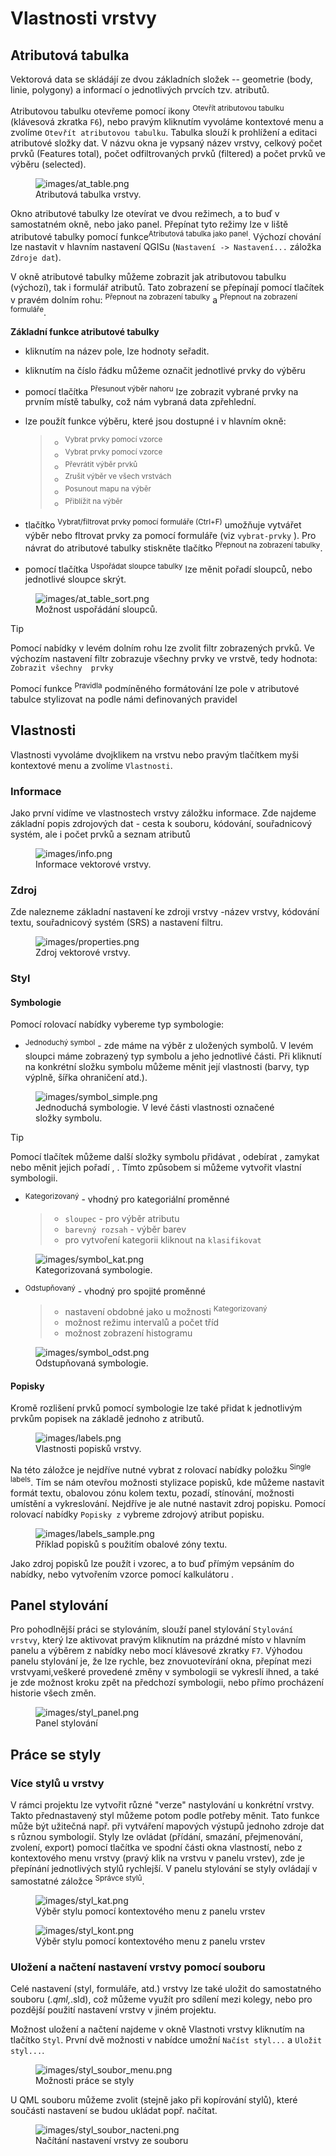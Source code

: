 # Vlastnosti vrstvy

## Atributová tabulka

Vektorová data se skládájí ze dvou základních složek -- geometrie (body,
linie, polygony) a informací o jednotlivých prvcích tzv. atributů.

Atributovou tabulku otevřeme pomocí ikony <sup>Otevřít atributovou
tabulku</sup> (klávesová zkratka `F6`), nebo pravým kliknutím vyvoláme
kontextové menu a zvolíme `Otevřít atributovou tabulku`. Tabulka slouží
k prohlížení a editaci atributové složky dat. V názvu okna je vypsaný
název vrstvy, celkový počet prvků (<span class="title-ref">Features
total</span>), počet odfiltrovaných prvků
(<span class="title-ref">filtered</span>) a počet prvků ve výběru
(<span class="title-ref">selected</span>).

<figure>
<img src="images/at_table.png" alt="images/at_table.png" />
<figcaption>Atributová tabulka vrstvy.</figcaption>
</figure>

Okno atributové tabulky lze otevírat ve dvou režimech, a to buď v
samostatném okně, nebo jako panel. Přepínat tyto režimy lze v liště
atributové tabulky pomocí funkce<sup>Atributová tabulka jako
panel</sup>. Výchozí chování lze nastavit v hlavním nastavení QGISu
(`Nastavení -> Nastavení...` záložka `Zdroje dat`).

V okně atributové tabulky můžeme zobrazit jak atributovou tabulku
(výchozí), tak i formulář atributů. Tato zobrazení se přepínají pomocí
tlačítek v pravém dolním rohu: <sup>Přepnout na zobrazení tabulky</sup>
a <sup>Přepnout na zobrazení formuláře</sup>.

**Základní funkce atributové tabulky**

- kliknutím na název pole, lze hodnoty seřadit.

- kliknutím na číslo řádku můžeme označit jednotlivé prvky do výběru

- pomocí tlačítka <sup>Přesunout výběr nahoru</sup> lze zobrazit vybrané
  prvky na prvním místě tabulky, což nám vybraná data zpřehlední.

- lze použít funkce výběru, které jsou dostupné i v hlavním okně:

  > - <sup>Vybrat prvky pomocí vzorce</sup>
  > - <sup>Vybrat prvky pomocí vzorce</sup>
  > - <sup>Převrátit výběr prvků</sup>
  > - <sup>Zrušit výběr ve všech vrstvách</sup>
  > - <sup>Posunout mapu na výběr</sup>
  > - <sup>Přiblížit na výběr</sup>

- tlačítko <sup>Vybrat/filtrovat prvky pomocí formuláře (Ctrl+F)</sup>
  umožňuje vytvářet výběr nebo fltrovat prvky za pomocí formuláře (viz
  `vybrat-prvky` ). Pro návrat do atributové tabulky stiskněte tlačítko
  <sup>Přepnout na zobrazení tabulky</sup>.

- pomocí tlačítka <sup>Uspořádat sloupce tabulky</sup> lze měnit pořadí
  sloupců, nebo jednotlivé sloupce skrýt.

<figure>
<img src="images/at_table_sort.png" alt="images/at_table_sort.png" />
<figcaption>Možnost uspořádání sloupců.</figcaption>
</figure>

> [!TIP]
> Pomocí nabídky v levém dolním rohu lze zvolit filtr zobrazených prvků.
> Ve výchozím nastavení filtr zobrazuje všechny prvky ve vrstvě, tedy
> hodnota: `Zobrazit všechny 
> prvky`
>
> Pomocí funkce <sup>Pravidla</sup> podmíněného formátování lze pole v
> atributové tabulce stylizovat na podle námi definovaných pravidel

## Vlastnosti

Vlastnosti vyvoláme dvojklikem na vrstvu nebo pravým tlačítkem myši
kontextové menu a zvolíme `Vlastnosti`.

### Informace

Jako první vidíme ve vlastnostech vrstvy záložku informace. Zde najdeme
základní popis zdrojových dat - cesta k souboru, kódování, souřadnicový
systém, ale i počet prvků a seznam atributů

<figure>
<img src="images/info.png" alt="images/info.png" />
<figcaption>Informace vektorové vrstvy.</figcaption>
</figure>

### Zdroj

Zde nalezneme základní nastavení ke zdroji vrstvy -název vrstvy,
kódování textu, souřadnicový systém (SRS) a nastavení filtru.

<figure>
<img src="images/properties.png" alt="images/properties.png" />
<figcaption>Zdroj vektorové vrstvy.</figcaption>
</figure>

### Styl

#### Symbologie

Pomocí rolovací nabídky vybereme typ symbologie:

- <sup>Jednoduchý symbol</sup> - zde máme na výběr z uložených symbolů.
  V levém sloupci máme zobrazený typ symbolu a jeho jednotlivé části.
  Při kliknutí na konkrétní složku symbolu můžeme měnit její vlastnosti
  (barvy, typ výplně, šířka ohraničení atd.).

<figure>
<img src="images/symbol_simple.png" alt="images/symbol_simple.png" />
<figcaption>Jednoduchá symbologie. V levé části vlastnosti označené
složky symbolu.</figcaption>
</figure>

> [!TIP]
> Pomocí tlačítek můžeme další složky symbolu přidávat , odebírat ,
> zamykat nebo měnit jejich pořadí , . Tímto způsobem si můžeme vytvořit
> vlastní symbologii.

- <sup>Kategorizovaný</sup> - vhodný pro kategoriální proměnné

  > - `sloupec` - pro výběr atributu
  > - `barevný rozsah` - výběr barev
  > - pro vytvoření kategorii kliknout na `klasifikovat`

<figure>
<img src="images/symbol_kat.png" alt="images/symbol_kat.png" />
<figcaption>Kategorizovaná symbologie.</figcaption>
</figure>

- <sup>Odstupňovaný</sup> - vhodný pro spojité proměnné

  > - nastavení obdobné jako u možnosti <sup>Kategorizovaný</sup>
  > - možnost režimu intervalů a počet tříd
  > - možnost zobrazení histogramu

<figure>
<img src="images/symbol_odst.png" alt="images/symbol_odst.png" />
<figcaption>Odstupňovaná symbologie.</figcaption>
</figure>

#### Popisky

Kromě rozlišení prvků pomocí symbologie lze také přidat k jednotlivým
prvkům popisek na základě jednoho z atributů.

<figure>
<img src="images/labels.png" alt="images/labels.png" />
<figcaption>Vlastnosti popisků vrstvy.</figcaption>
</figure>

Na této záložce je nejdříve nutné vybrat z rolovací nabídky položku
<sup>Single labels</sup>. Tím se nám otevřou možnosti stylizace popisků,
kde můžeme nastavit formát textu, obalovou zónu kolem textu, pozadí,
stínování, možnosti umístění a vykreslování. Nejdříve je ale nutné
nastavit zdroj popisku. Pomocí rolovací nabídky `Popisky z` vybreme
zdrojový atribut popisku.

<figure>
<img src="images/labels_sample.png" alt="images/labels_sample.png" />
<figcaption>Příklad popisků s použitím obalové zóny textu.</figcaption>
</figure>

<div class="noteadvanced">

Jako zdroj popisků lze použít i vzorec, a to buď přímým vepsáním do
nabídky, nebo vytvořením vzorce pomocí kalkulátoru .

</div>

## Panel stylování

Pro pohodlnější práci se stylováním, slouží panel stylování
`Stylování vrstvy`, který lze aktivovat pravým kliknutím na prázdné
místo v hlavním panelu a výběrem z nabídky nebo mocí klávesové zkratky
`F7`. Výhodou panelu stylování je, že lze rychle, bez znovuotevírání
okna, přepínat mezi vrstvyami,veškeré provedené změny v symbologii se
vykreslí ihned, a také je zde možnost kroku zpět na předchozí
symbologii, nebo přímo procházení historie všech změn.

<figure>
<img src="images/styl_panel.png" class="small"
alt="images/styl_panel.png" />
<figcaption>Panel stylování</figcaption>
</figure>

## Práce se styly

### Více stylů u vrstvy

V rámci projektu lze vytvořit různé "verze" nastylování u konkrétní
vrstvy. Takto přednastavený styl můžeme potom podle potřeby měnit. Tato
funkce může být užitečná např. při vytváření mapových výstupů jednoho
zdroje dat s různou symbologií. Styly lze ovládat (přídání, smazání,
přejmenování, zvolení, export) pomocí tlačítka ve spodní části okna
vlastností, nebo z kontextového menu vrstvy (pravý klik na vrstvu v
panelu vrstev), zde je přepínání jednotlivých stylů rychlejší. V panelu
stylování se styly ovládají v samostatné záložce <sup>Správce
stylů</sup>.

<figure>
<img src="images/styl_kat.png" class="middle"
alt="images/styl_kat.png" />
<figcaption>Výběr stylu pomocí kontextového menu z panelu
vrstev</figcaption>
</figure>

<figure>
<img src="images/styl_kont.png" class="middle"
alt="images/styl_kont.png" />
<figcaption>Výběr stylu pomocí kontextového menu z panelu
vrstev</figcaption>
</figure>

### Uložení a načtení nastavení vrstvy pomocí souboru

Celé nastavení (styl, formuláře, atd.) vrstvy lze také uložit do
samostatného souboru (*.qml,*.sld), což můžeme využít pro sdílení mezi
kolegy, nebo pro pozdější použití nastavení vrstvy v jiném projektu.

Možnost uložení a načtení najdeme v okně
<span class="title-ref">Vlastnoti vrstvy</span> kliknutím na tlačítko
`Styl`. První dvě možnosti v nabídce umožní `Načíst styl...` a
`Uložit styl...`.

<figure>
<img src="images/styl_soubor_menu.png" class="small"
alt="images/styl_soubor_menu.png" />
<figcaption>Možnosti práce se styly</figcaption>
</figure>

U QML souboru můžeme zvolit (stejně jako při kopírování stylů), které
součásti nastavení se budou ukládat popř. načítat.

<figure>
<img src="images/styl_soubor_nacteni.png" class="small"
alt="images/styl_soubor_nacteni.png" />
<figcaption>Načítání nastavení vrstvy ze souboru</figcaption>
</figure>
